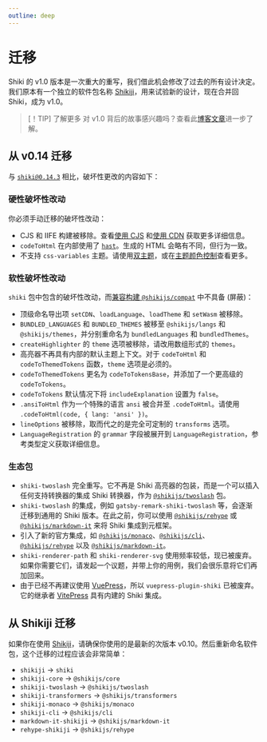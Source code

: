 ```yaml
---
outline: deep
---
```


# 迁移

Shiki 的 v1.0 版本是一次重大的重写，我们借此机会修改了过去的所有设计决定。我们原本有一个独立的软件包名称 [Shikiji](https://github.com/antfu/shikiji)，用来试验新的设计，现在合并回 Shiki，成为 v1.0。

> [！TIP] 了解更多
> 对 v1.0 背后的故事感兴趣吗？查看此[博客文章](https://nuxt.com/blog/shiki-v1)进一步了解。

## 从 v0.14 迁移

与 [`shiki@0.14.3`](https://github.com/shikijs/shiki/releases/tag/v0.14.3) 相比，破坏性更改的内容如下：

### 硬性破坏性改动

你必须手动迁移的破坏性改动：

- CJS 和 IIFE 构建被移除。查看[使用 CJS](/guide/install#cjs-usage) 和[使用 CDN](/guide/install#cdn-usage) 获取更多详细信息。
- `codeToHtml` 在内部使用了 [`hast`](https://github.com/syntax-tree/hast)。生成的 HTML 会略有不同，但行为一致。
- 不支持 `css-variables` 主题。请使用[双主题](/guide/dual-themes)，或在[主题颜色控制](/guide/theme-colors)查看更多。

### 软性破坏性改动

`shiki` 包中包含的破坏性改动，而[兼容构建 `@shikijs/compat`](/guide/compat#compatibility-build) 中不具备 (屏蔽)：

- 顶级命名导出项 `setCDN`、`loadLanguage`、`loadTheme` 和 `setWasm` 被移除。
- `BUNDLED_LANGUAGES` 和 `BUNDLED_THEMES` 被移至 `@shikijs/langs` 和 `@shikijs/themes`，并分别重命名为 `bundledLanguages` 和 `bundledThemes`。
- `createHighlighter` 的 `theme` 选项被移除，请改用数组形式的 `themes`。
- 高亮器不再具有内部的默认主题上下文。对于 `codeToHtml` 和 `codeToThemedTokens` 函数，`theme` 选项是必须的。
- `codeToThemedTokens` 更名为 `codeToTokensBase`，并添加了一个更高级的 `codeToTokens`。
- `codeToTokens` 默认情况下将 `includeExplanation` 设置为 `false`。
- `.ansiToHtml` 作为一个特殊的语言 `ansi` 被合并至 `.codeToHtml`。请使用 `.codeToHtml(code, { lang: 'ansi' })`。
- `lineOptions` 被移除，取而代之的是完全可定制的 `transforms` 选项。
- `LanguageRegistration` 的 `grammar` 字段被展开到 `LanguageRegistration`，参考类型定义获取详细信息。

### 生态包

- `shiki-twoslash` 完全重写。它不再是 Shiki 高亮器的包装，而是一个可以插入任何支持转换器的集成 Shiki 转换器，作为 [`@shikijs/twoslash`](/packages/twoslash) 包。
- `shiki-twoslash` 的集成，例如 `gatsby-remark-shiki-twoslash` 等，会逐渐迁移到通用的 Shiki 版本。在此之前，你可以使用 [`@shikijs/rehype`](/packages/rehype) 或 [`@shikijs/markdown-it`](/packages/markdown-it) 来将 Shiki 集成到元框架。
- 引入了新的官方集成，如 [`@shikijs/monaco`](/packages/monaco)、[`@shikijs/cli`](/packages/cli)、[`@shikijs/rehype`](/packages/rehype) 以及 [`@shikijs/markdown-it`](/packages/markdown-it)。
- `shiki-renderer-path` 和 `shiki-renderer-svg` 使用频率较低，现已被废弃。如果你需要它们，请发起一个议题，并带上你的用例，我们会很乐意将它们再加回来。
- 由于已经不再建议使用 [VuePress](https://github.com/vuejs/vuepress#status)，所以 `vuepress-plugin-shiki` 已被废弃。它的继承者 [VitePress](https://vitepress.dev/) 具有内建的 Shiki 集成。

## 从 Shikiji 迁移

如果你在使用 [Shikiji](https://github.com/antfu/shikiji)，请确保你使用的是最新的次版本 v0.10。然后重新命名软件包，这个迁移的过程应该会非常简单：

- `shikiji` -> `shiki`
- `shikiji-core` -> `@shikijs/core`
- `shikiji-twoslash` -> `@shikijs/twoslash`
- `shikiji-transformers` -> `@shikijs/transformers`
- `shikiji-monaco` -> `@shikijs/monaco`
- `shikiji-cli` -> `@shikijs/cli`
- `markdown-it-shikiji` -> `@shikijs/markdown-it`
- `rehype-shikiji` -> `@shikijs/rehype`
